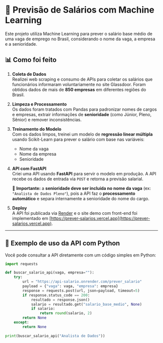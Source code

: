 # 🔮 Previsão de Salários com Machine Learning

Este projeto utiliza Machine Learning para prever o salário base médio de uma vaga de emprego no Brasil, considerando o nome da vaga, a empresa e a senioridade.

## 📊 Como foi feito

1. **Coleta de Dados**  
   Realizei web scraping e consumo de APIs para coletar os salários que funcionários informaram voluntariamente no site Glassdoor. Foram obtidos dados de mais de **850 empresas** em diferentes regiões do Brasil.

2. **Limpeza e Processamento**  
   Os dados foram tratados com Pandas para padronizar nomes de cargos e empresas, extrair informações de **senioridade** (como Júnior, Pleno, Sênior) e remover inconsistências.

3. **Treinamento do Modelo**  
   Com os dados limpos, treinei um modelo de **regressão linear múltipla** usando Scikit-Learn para prever o salário com base nas variáveis:
   - Nome da vaga
   - Nome da empresa
   - Senioridade

4. **API com FastAPI**  
   Criei uma API usando **FastAPI** para servir o modelo em produção. A API recebe os dados de entrada via `POST` e retorna a previsão salarial.

      🔸 **Importante:** a **senioridade deve ser incluída no nome da vaga** (ex: `"Analista de Dados Pleno"`), pois a API faz o **processamento automático** e separa internamente a senioridade do nome do cargo.

6. **Deploy**  
   A API foi publicada via [Render](https://render.com) e o site demo com front-end foi implementado em [https://prever-salarios.vercel.app](https://prever-salarios.vercel.app).

---

## 🧪 Exemplo de uso da API com Python

Você pode consultar a API diretamente com um código simples em Python:

```python
import requests

def buscar_salario_api(vaga, empresa=""):
    try:
        url = "https://api-salario.onrender.com/prever_salario"
        payload = {"vaga": vaga, "empresa": empresa}
        response = requests.post(url, json=payload, timeout=5)
        if response.status_code == 200:
            resultado = response.json()
            salario = resultado.get("salario_base_medio", None)
            if salario:
                return round(salario, 2)
        return None
    except:
        return None
    
print(buscar_salario_api("Analista de Dados"))
